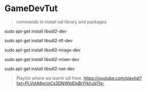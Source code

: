 # GameDevTut

>commands to install sdl library and packages

sudo apt-get install libsdl2-dev

sudo apt-get install libsdl2-ttf-dev

sudo apt-get install libsdl2-image-dev

sudo apt-get install libsdl2-mixer-dev

sudo apt-get install libsdl2-net-dev


>Playlist where we learnt sdl from.
https://youtube.com/playlist?list=PLVotA8ycjnCs3DNWIbEIpBrjYkhJq11q-